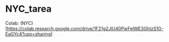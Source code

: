 # NYC_tarea
Colab: (NYC)[https://colab.research.google.com/drive/1F21g2JlU40PwFelWE3GhIzS1G-EaGYc4?usp=sharing]
